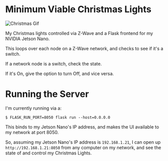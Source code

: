# Minimum Viable Christmas Lights

![Christmas Gif](https://i.giphy.com/media/1i5c6D15vpmeE3q4bA/giphy.webp)

My Christmas lights controlled via Z-Wave and a Flask frontend for my NVIDIA Jetson Nano.

This loops over each node on a Z-Wave network, and checks to see if it's a switch. 

If a network node is a switch, check the state. 

If it's On, give the option to turn Off, and vice versa.

# Running the Server

I'm currently running via a:

```
$ FLASK_RUN_PORT=8050 flask run --host=0.0.0.0
```

This binds to my Jetson Nano's IP address, and makes the UI available to my network at port 8050. 

So, assuming my Jetson Nano's IP address is `192.168.1.21`, I can open up `http://192.168.1.21:8050` from any computer on my network, and see the state of and control my Christmas Lights.
